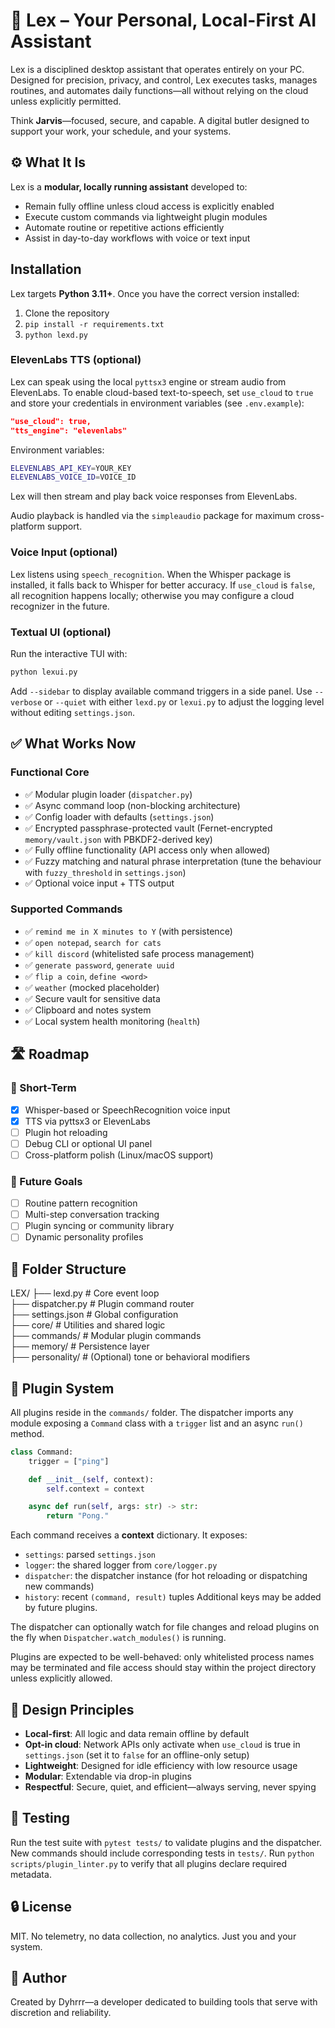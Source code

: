 # 🧠 Lex – Your Personal, Local-First AI Assistant

Lex is a disciplined desktop assistant that operates entirely on your PC. Designed for precision, privacy, and control, Lex executes tasks, manages routines, and automates daily functions—all without relying on the cloud unless explicitly permitted.

Think **Jarvis**—focused, secure, and capable. A digital butler designed to support your work, your schedule, and your systems.

## ⚙️ What It Is

Lex is a **modular, locally running assistant** developed to:
- Remain fully offline unless cloud access is explicitly enabled
- Execute custom commands via lightweight plugin modules
- Automate routine or repetitive actions efficiently
- Assist in day-to-day workflows with voice or text input

## Installation
Lex targets **Python 3.11+**. Once you have the correct version installed:
1. Clone the repository
2. `pip install -r requirements.txt`
3. `python lexd.py`

### ElevenLabs TTS (optional)
Lex can speak using the local `pyttsx3` engine or stream audio from ElevenLabs.
To enable cloud-based text-to-speech, set `use_cloud` to `true` and store your credentials in environment variables (see `.env.example`):

```json
"use_cloud": true,
"tts_engine": "elevenlabs"
```

Environment variables:

```bash
ELEVENLABS_API_KEY=YOUR_KEY
ELEVENLABS_VOICE_ID=VOICE_ID
```

Lex will then stream and play back voice responses from ElevenLabs.

Audio playback is handled via the `simpleaudio` package for maximum cross-platform support.

### Voice Input (optional)
Lex listens using `speech_recognition`. When the Whisper package is installed, it falls back to Whisper for better accuracy. If `use_cloud` is `false`, all recognition happens locally; otherwise you may configure a cloud recognizer in the future.

### Textual UI (optional)
Run the interactive TUI with:

```bash
python lexui.py
```

Add `--sidebar` to display available command triggers in a side panel.
Use `--verbose` or `--quiet` with either `lexd.py` or `lexui.py` to adjust the
logging level without editing `settings.json`.

## ✅ What Works Now

### Functional Core
- ✅ Modular plugin loader (`dispatcher.py`)
- ✅ Async command loop (non-blocking architecture)
- ✅ Config loader with defaults (`settings.json`)
- ✅ Encrypted passphrase-protected vault (Fernet-encrypted `memory/vault.json` with PBKDF2-derived key)
- ✅ Fully offline functionality (API access only when allowed)
- ✅ Fuzzy matching and natural phrase interpretation
  (tune the behaviour with `fuzzy_threshold` in `settings.json`)
- ✅ Optional voice input + TTS output

### Supported Commands
- ✅ `remind me in X minutes to Y` (with persistence)
- ✅ `open notepad`, `search for cats`
- ✅ `kill discord` (whitelisted safe process management)
- ✅ `generate password`, `generate uuid`
- ✅ `flip a coin`, `define <word>`
- ✅ `weather` (mocked placeholder)
- ✅ Secure vault for sensitive data
- ✅ Clipboard and notes system
- ✅ Local system health monitoring (`health`)

## 🛣 Roadmap

### 🚧 Short-Term
- [x] Whisper-based or SpeechRecognition voice input
- [x] TTS via pyttsx3 or ElevenLabs
- [ ] Plugin hot reloading
- [ ] Debug CLI or optional UI panel
- [ ] Cross-platform polish (Linux/macOS support)

### 🧠 Future Goals
- [ ] Routine pattern recognition
- [ ] Multi-step conversation tracking
- [ ] Plugin syncing or community library
- [ ] Dynamic personality profiles

## 📂 Folder Structure
LEX/
├── lexd.py           # Core event loop  
├── dispatcher.py     # Plugin command router  
├── settings.json     # Global configuration  
├── core/             # Utilities and shared logic  
├── commands/         # Modular plugin commands  
├── memory/           # Persistence layer  
├── personality/      # (Optional) tone or behavioral modifiers  

## 🧩 Plugin System

All plugins reside in the `commands/` folder. The dispatcher imports any module exposing a `Command` class with a `trigger` list and an async `run()` method.

```python
class Command:
    trigger = ["ping"]

    def __init__(self, context):
        self.context = context

    async def run(self, args: str) -> str:
        return "Pong."
```

Each command receives a **context** dictionary. It exposes:
- `settings`: parsed `settings.json`
- `logger`: the shared logger from `core/logger.py`
- `dispatcher`: the dispatcher instance (for hot reloading or dispatching new commands)
- `history`: recent `(command, result)` tuples
Additional keys may be added by future plugins.

The dispatcher can optionally watch for file changes and reload plugins on the fly when `Dispatcher.watch_modules()` is running.

Plugins are expected to be well-behaved: only whitelisted process names may be terminated and file access should stay within the project directory unless explicitly allowed.

## 🧭 Design Principles

- **Local-first**: All logic and data remain offline by default
- **Opt-in cloud**: Network APIs only activate when `use_cloud` is true in `settings.json` (set it to `false` for an offline-only setup)
- **Lightweight**: Designed for idle efficiency with low resource usage
- **Modular**: Extendable via drop-in plugins  
- **Respectful**: Secure, quiet, and efficient—always serving, never spying

## 🧪 Testing
Run the test suite with `pytest tests/` to validate plugins and the dispatcher. New commands should include corresponding tests in `tests/`.
Run `python scripts/plugin_linter.py` to verify that all plugins declare required metadata.

## 🔒 License
MIT. No telemetry, no data collection, no analytics. Just you and your system.

## 🧾 Author
Created by Dyhrrr—a developer dedicated to building tools that serve with discretion and reliability.
